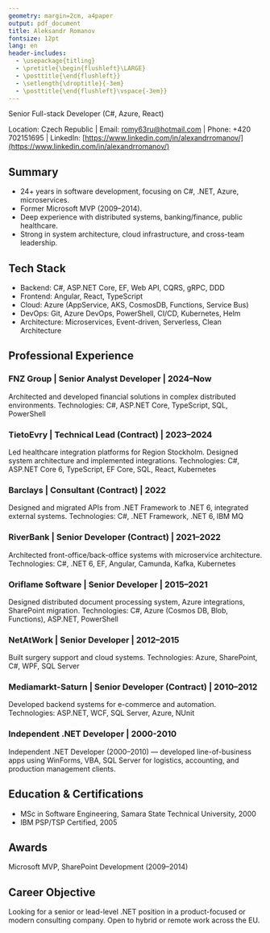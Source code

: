 ```yaml
---
geometry: margin=2cm, a4paper
output: pdf_document
title: Aleksandr Romanov
fontsize: 12pt
lang: en
header-includes:
  - \usepackage{titling}
  - \pretitle{\begin{flushleft}\LARGE}
  - \posttitle{\end{flushleft}}
  - \setlength{\droptitle}{-3em} 
  - \posttitle{\end{flushleft}\vspace{-3em}} 
---
```


Senior Full-stack Developer (C#, Azure, React)

Location: Czech Republic | Email: romy63ru@hotmail.com | Phone: +420 702151695 | LinkedIn: [https://www.linkedin.com/in/alexandrromanov/](https://www.linkedin.com/in/alexandrromanov/)

## Summary

- 24+ years in software development, focusing on C#, .NET, Azure, microservices.
- Former Microsoft MVP (2009–2014).
- Deep experience with distributed systems, banking/finance, public healthcare.
- Strong in system architecture, cloud infrastructure, and cross-team leadership.
  
## Tech Stack

- Backend: C#, ASP.NET Core, EF, Web API, CQRS, gRPC, DDD
- Frontend: Angular, React, TypeScript
- Cloud: Azure (AppService, AKS, CosmosDB, Functions, Service Bus)
- DevOps: Git, Azure DevOps, PowerShell, CI/CD, Kubernetes, Helm
- Architecture: Microservices, Event-driven, Serverless, Clean Architecture

## Professional Experience

### FNZ Group | Senior Analyst Developer | 2024–Now

Architected and developed financial solutions in complex distributed environments. Technologies: C#, ASP.NET Core, TypeScript, SQL, PowerShell

### TietoEvry | Technical Lead (Contract) | 2023–2024

Led healthcare integration platforms for Region Stockholm. Designed system architecture and implemented integrations. Technologies: C#, ASP.NET Core 6, TypeScript, EF Core, SQL, React, Kubernetes

### Barclays | Consultant (Contract) | 2022

Designed and migrated APIs from .NET Framework to .NET 6, integrated external systems. Technologies: C#, .NET Framework, .NET 6, IBM MQ

### RiverBank | Senior Developer (Contract) | 2021–2022

Architected front-office/back-office systems with microservice architecture. Technologies: C#, .NET 6, EF, Angular, Camunda, Kafka, Kubernetes

### Oriflame Software | Senior Developer | 2015–2021

Designed distributed document processing system, Azure integrations, SharePoint migration. Technologies: C#, Azure (Cosmos DB, Blob, Functions), ASP.NET, PowerShell

### NetAtWork | Senior Developer | 2012–2015

Built surgery support and cloud systems. Technologies: Azure, SharePoint, C#, WPF, SQL Server

### Mediamarkt-Saturn | Senior Developer (Contract) | 2010–2012

Developed backend systems for e-commerce and automation. Technologies: ASP.NET, WCF, SQL Server, Azure, NUnit

### Independent .NET Developer | 2000-2010

Independent .NET Developer (2000–2010) — developed line-of-business apps using WinForms, VBA, SQL Server for logistics, accounting, and production management clients.

## Education & Certifications

- MSc in Software Engineering, Samara State Technical University, 2000
- IBM PSP/TSP Certified, 2005
  
## Awards

Microsoft MVP, SharePoint Development (2009–2014)

## Career Objective

Looking for a senior or lead-level .NET position in a product-focused or modern consulting company. Open to hybrid or remote work across the EU.